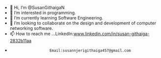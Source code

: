 - 👋 Hi, I’m @SusanGithaigaN
- 👀 I’m interested in programming.
- 🌱 I’m currently learning Software Engineering.
- 💞️ I’m looking to collaborate on the design and development of computer networking software.
- 📫 How to reach me ...LinkedIn:www.linkedin.com/in/susan-githaiga-2832b11aa
-                       Email:susannjerigithaiga457@gmail.com

<!---
SusanGithaigaN/SusanGithaigaN is a ✨ special ✨ repository because its `README.md` (this file) appears on your GitHub profile.
You can click the Preview link to take a look at your changes.
--->
